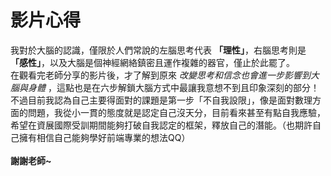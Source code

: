 # 影片心得
我對於大腦的認識，僅限於人們常說的左腦思考代表 **「理性」**，右腦思考則是 **「感性」**，以及大腦是個神經網絡鎮密且運作複雜的器官，僅止於此罷了。
<br>在觀看完老師分享的影片後，才了解到原來 *改變思考和信念也會進一步影響到大腦與身體* ，這點也是在六步解鎖大腦方式中最讓我意想不到且印象深刻的部分！
<br>不過目前我認為自己主要得面對的課題是第一步「不自我設限」，像是面對數理方面的問題，我從小一貫的態度就是認定自己沒天分，目前看來甚至有點自我應驗，希望在資展國際受訓期間能夠打破自我認定的框架，釋放自己的潛能。（也期許自己擁有相信自己能夠學好前端專業的想法QQ）
<br><br>
**謝謝老師~**
